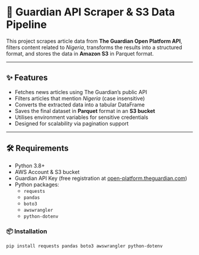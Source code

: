 # 📰 Guardian API Scraper & S3 Data Pipeline

This project scrapes article data from **The Guardian Open Platform API**, filters content related to *Nigeria*, transforms the results into a structured format, and stores the data in **Amazon S3** in Parquet format.

---

## ✨ Features

- Fetches news articles using The Guardian’s public API
- Filters articles that mention *Nigeria* (case insensitive)
- Converts the extracted data into a tabular DataFrame
- Saves the final dataset in **Parquet** format in an **S3 bucket**
- Utilises environment variables for sensitive credentials
- Designed for scalability via pagination support

---

## 🛠 Requirements

- Python 3.8+
- AWS Account & S3 bucket
- Guardian API Key (free registration at [open-platform.theguardian.com](https://open-platform.theguardian.com/))
- Python packages:
  - `requests`
  - `pandas`
  - `boto3`
  - `awswrangler`
  - `python-dotenv`

### 📦 Installation

```bash
pip install requests pandas boto3 awswrangler python-dotenv
